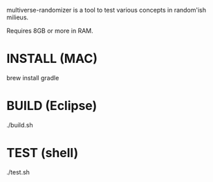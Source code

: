 multiverse-randomizer is a tool to test various concepts in random'ish milieus.

Requires 8GB or more in RAM.

# INSTALL (MAC)
brew install gradle

# BUILD (Eclipse)
./build.sh

# TEST (shell)
./test.sh
